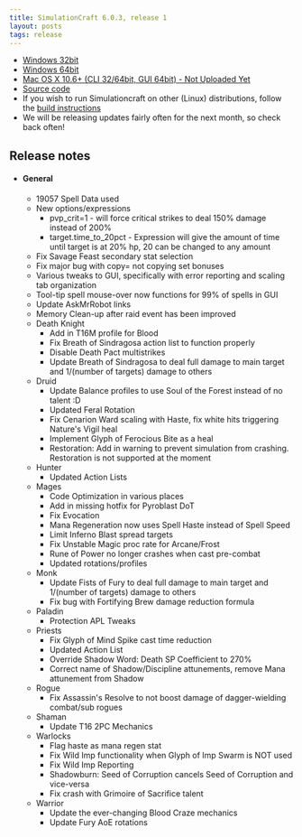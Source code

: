 ```yaml
---
title: SimulationCraft 6.0.3, release 1
layout: posts
tags: release
---
```

* [Windows 32bit](http://downloads.simulationcraft.org/simc-603-1-win32-10-25-2d201b8.zip)
* [Windows 64bit](http://downloads.simulationcraft.org/simc-603-1-win64-10-25-2d201b8.zip)
* [Mac OS X 10.6+ (CLI 32/64bit, GUI 64bit) - Not Uploaded Yet](http://downloads.simulationcraft.org/simc-603-1-osx-x86.dmg)
* [Source code](http://downloads.simulationcraft.org/simc-603-1-source.zip)
* If you wish to run Simulationcraft on other (Linux) distributions, follow the [build instructions](http://code.google.com/p/simulationcraft/wiki/HowToBuild)
* We will be releasing updates fairly often for the next month, so check back often!
## Release notes
* #### General
    * 19057 Spell Data used
	* New options/expressions
	  * pvp_crit=1 - will force critical strikes to deal 150% damage instead of 200%
	  * target.time_to_20pct - Expression will give the amount of time until target is at 20% hp, 20 can be changed to any amount
	* Fix Savage Feast secondary stat selection
	* Fix major bug with copy= not copying set bonuses
	* Various tweaks to GUI, specifically with error reporting and scaling tab organization
	* Tool-tip spell mouse-over now functions for 99% of spells in GUI
	* Update AskMrRobot links
    * Memory Clean-up after raid event has been improved
	* Death Knight
	  * Add in T16M profile for Blood
	  * Fix Breath of Sindragosa action list to function properly
	  * Disable Death Pact multistrikes
	  * Update Breath of Sindragosa to deal full damage to main target and 1/(number of targets) damage to others
    * Druid
      * Update Balance profiles to use Soul of the Forest instead of no talent :D
	  * Updated Feral Rotation
	  * Fix Cenarion Ward scaling with Haste, fix white hits triggering Nature's Vigil heal
	  * Implement Glyph of Ferocious Bite as a heal
	  * Restoration: Add in warning to prevent simulation from crashing. Restoration is not supported at the moment
	* Hunter
	  * Updated Action Lists
    * Mages
	  * Code Optimization in various places
	  * Add in missing hotfix for Pyroblast DoT
	  * Fix Evocation
	  * Mana Regeneration now uses Spell Haste instead of Spell Speed
	  * Limit Inferno Blast spread targets
	  * Fix Unstable Magic proc rate for Arcane/Frost
	  * Rune of Power no longer crashes when cast pre-combat
	  * Updated rotations/profiles
	* Monk
	  * Update Fists of Fury to deal full damage to main target and 1/(number of targets) damage to others
	  * Fix bug with Fortifying Brew damage reduction formula
	* Paladin
      * Protection APL Tweaks
	* Priests
	  * Fix Glyph of Mind Spike cast time reduction
	  * Updated Action List
	  * Override Shadow Word: Death SP Coefficient to 270%
	  * Correct name of Shadow/Discipline attunements, remove Mana attunement from Shadow
	* Rogue
	  * Fix Assassin's Resolve to not boost damage of dagger-wielding combat/sub rogues
	* Shaman
      *	Update T16 2PC Mechanics
	* Warlocks
	  * Flag haste as mana regen stat
	  * Fix Wild Imp functionality when Glyph of Imp Swarm is NOT used
	  * Fix Wild Imp Reporting
	  * Shadowburn: Seed of Corruption cancels Seed of Corruption and vice-versa
	  * Fix crash with Grimoire of Sacrifice talent
	* Warrior
      *	Update the ever-changing Blood Craze mechanics
	  * Update Fury AoE rotations